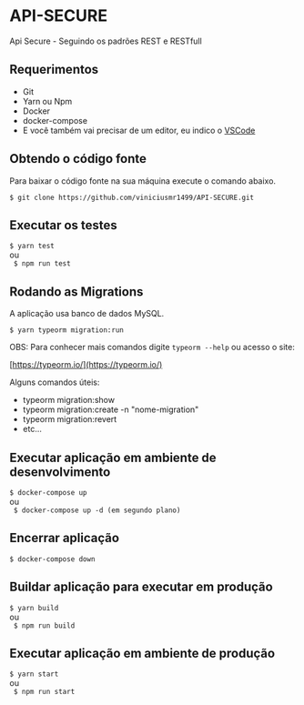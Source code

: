 # API-SECURE

Api Secure - Seguindo os padrões REST e RESTfull
 
## Requerimentos

* Git
* Yarn ou Npm
* Docker
* docker-compose
* E você também vai precisar de um editor, eu indico o [VSCode](https://code.visualstudio.com/)

## Obtendo o código fonte

Para baixar o código fonte na sua máquina execute o comando abaixo.

` $ git clone https://github.com/viniciusmr1499/API-SECURE.git `

## Executar os testes

` $ yarn test `
<br />
ou
<br />
` $ npm run test`

## Rodando as Migrations

A aplicação usa banco de dados MySQL.

` $ yarn typeorm migration:run `

OBS: Para conhecer mais comandos digite ` typeorm --help ` ou acesso o site:

[https://typeorm.io/](https://typeorm.io/)

Alguns comandos úteis:
* typeorm migration:show
* typeorm migration:create -n "nome-migration"
* typeorm migration:revert
* etc...

## Executar aplicação em ambiente de desenvolvimento

` $ docker-compose up `
<br />
ou
<br />
` $ docker-compose up -d (em segundo plano)`

## Encerrar aplicação

` $ docker-compose down `

## Buildar aplicação para executar em produção

` $ yarn build `
<br />
ou
<br />
` $ npm run build`

## Executar aplicação em ambiente de produção
` $ yarn start `
<br />
ou
<br />
` $ npm run start`

